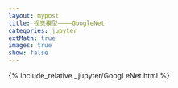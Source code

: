 ```yaml
---
layout: mypost
title: 视觉模型————GoogleNet
categories: jupyter
extMath: true
images: true
show: false
---
```

{% include_relative _jupyter/GoogLeNet.html %}